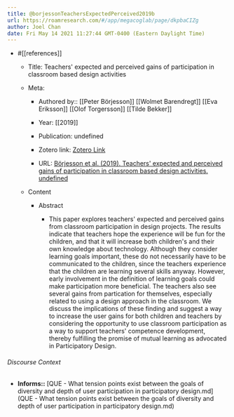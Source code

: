 ```yaml
---
title: @borjessonTeachersExpectedPerceived2019b
url: https://roamresearch.com/#/app/megacoglab/page/dkpbaCIZg
author: Joel Chan
date: Fri May 14 2021 11:27:44 GMT-0400 (Eastern Daylight Time)
---
```


- #[[references]]

    - Title: Teachers' expected and perceived gains of participation in classroom based design activities

    - Meta:

        - Authored by:: [[Peter Börjesson]] [[Wolmet Barendregt]] [[Eva Eriksson]] [[Olof Torgersson]] [[Tilde Bekker]]

        - Year: [[2019]]

        - Publication: undefined

        - Zotero link: [Zotero Link](zotero://select/items/7_CBG7FMXY)

        - URL: [Börjesson et al. (2019). Teachers' expected and perceived gains of participation in classroom based design activities. undefined](https://doi.org/10.1145/3290605.3300387)

    - Content

        - Abstract

            - This paper explores teachers' expected and perceived gains from classroom participation in design projects. The results indicate that teachers hope the experience will be fun for the children, and that it will increase both children's and their own knowledge about technology. Although they consider learning goals important, these do not necessarily have to be communicated to the children, since the teachers experience that the children are learning several skills anyway. However, early involvement in the definition of learning goals could make participation more beneficial. The teachers also see several gains from partication for themselves, especially related to using a design approach in the classroom. We discuss the implications of these finding and suggest a way to increase the user gains for both children and teachers by considering the opportunity to use classroom participation as a way to support teachers' competence development, thereby fulfilling the promise of mutual learning as advocated in Participatory Design.

###### Discourse Context

- **Informs::** [QUE - What tension points exist between the goals of diversity and depth of user participation in participatory design.md](QUE - What tension points exist between the goals of diversity and depth of user participation in participatory design.md)

